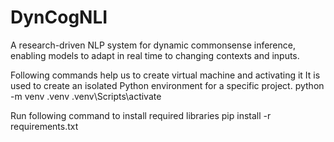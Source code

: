 # DynCogNLI

A research-driven NLP system for dynamic commonsense inference, enabling models to adapt in real time to changing contexts and inputs.

Following commands help us to create virtual machine and activating it
It is used to create an isolated Python environment for a specific project.
python -m venv .venv
.venv\\Scripts\\activate

Run following command to install required libraries
pip install -r requirements.txt
